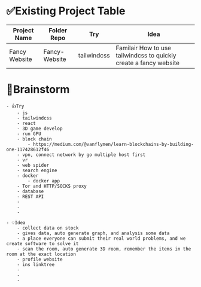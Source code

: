 # ✅Existing Project Table
| Project Name | Folder Repo | Try | Idea |
|--------------|-------------|-----|------|
| Fancy Website | Fancy-Website | tailwindcss | Familair How to use tailwindcss to quickly create a fancy website |

# 🧠Brainstorm 
    - 👍Try
        - js
        - tailwindcss
        - react
        - 3D game develop
        - run GPU
        - block chain
            - https://medium.com/@vanflymen/learn-blockchains-by-building-one-117428612f46
        - vpn, connect network by go multiple host first
        - vr
        - web spider
        - search engine
        - docker
            - docker app
        - Tor and HTTP/SOCKS proxy
        - database
        - REST API
        - 
        - 
        - 

    - 💡Idea
        - collect data on stock
        - gives data, auto generate graph, and analysis some data
        - a place everyone can submit their real world problems, and we create software to solve it
        - scan the room, auto generate 3D room, remember the items in the room at the exact location
        - profile website
        - ins linktree
        - 
        - 
        - 


